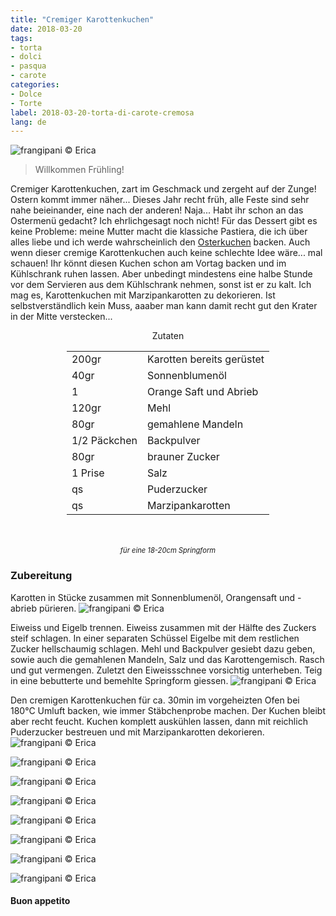 ```yaml
---
title: "Cremiger Karottenkuchen"
date: 2018-03-20
tags:
- torta
- dolci
- pasqua
- carote
categories:
- Dolce
- Torte
label: 2018-03-20-torta-di-carote-cremosa
lang: de
---
```

![](../2018-03-20-torta-di-carote-cremosa/header.jpg "frangipani © Erica")

> Willkommen Frühling!

Cremiger Karottenkuchen, zart im Geschmack und zergeht auf der Zunge! Ostern kommt immer näher... Dieses Jahr recht früh, alle Feste sind sehr nahe beieinander, eine nach der anderen! Naja... Habt ihr schon an das Ostermenü gedacht? Ich ehrlichgesagt noch nicht! Für das Dessert gibt es keine Probleme: meine Mutter macht die klassiche Pastiera, die ich über alles liebe und ich werde wahrscheinlich den <a href="https://frangipani.raiano.ch/2014-04-19-osterchuechae/" target="_blank">Osterkuchen</a> backen. Auch wenn dieser cremige Karottenkuchen auch keine schlechte Idee wäre... mal schauen! Ihr könnt diesen Kuchen schon am Vortag backen und im Kühlschrank ruhen lassen. Aber unbedingt mindestens eine halbe Stunde vor dem Servieren aus dem Kühlschrank nehmen, sonst ist er zu kalt. Ich mag es, Karottenkuchen mit Marzipankarotten zu dekorieren. Ist selbstverständlich kein Muss, aaaber man kann damit recht gut den Krater in der Mitte verstecken...

<div id="wrapper" style="text-align: center">
  <div id="yourdiv" style="display: inline-block;">
    <div class="ingredients">
      <div class="ingredients-title">Zutaten</div>
      <table>
        <tbody>
          <tr>
            <td>200gr</td>
            <td>Karotten bereits gerüstet</td>
          </tr>
          <tr>
            <td>40gr</td>
            <td>Sonnenblumenöl</td>
          </tr>
          <tr>
            <td>1</td>
            <td>Orange Saft und Abrieb</td>
          </tr>
          <tr>
            <td>120gr</td>
            <td>Mehl</td>
          </tr>
          <tr>
            <td>80gr</td>
            <td>gemahlene Mandeln</td>
          </tr>
          <tr>
            <td>1/2 Päckchen</td>
            <td>Backpulver</td>
          </tr>      
          <tr>
            <td>80gr</td>
            <td>brauner Zucker</td>
          </tr>
          <tr>
            <td>1 Prise</td>
            <td>Salz</td>
          </tr>
          <tr>
            <td>qs</td>
            <td>Puderzucker</td>
          </tr>
          <tr>
            <td>qs</td>
            <td>Marzipankarotten</td>
          </tr>
        </tbody>
      </table>
      <br></br>
      <i class="pull-right" style="font-size: 80%;">für eine 18-20cm Springform</i>
    </div>
  </div>
</div>


<h3>
  <font color="grey">
    <i class="fa fa-cogs"></i>
  </font> Zubereitung
</h3>

Karotten in Stücke zusammen mit Sonnenblumenöl, Orangensaft und -abrieb pürieren.
![](../2018-03-20-torta-di-carote-cremosa/carote.jpg "frangipani © Erica")

Eiweiss und Eigelb trennen. Eiweiss zusammen mit der Hälfte des Zuckers steif schlagen. In einer separaten Schüssel Eigelbe mit dem restlichen Zucker hellschaumig schlagen. Mehl und Backpulver gesiebt dazu geben, sowie auch die gemahlenen Mandeln, Salz und das Karottengemisch. Rasch und gut vermengen. Zuletzt den Eiweissschnee vorsichtig unterheben. Teig in eine bebutterte und bemehlte Springform giessen.
![](../2018-03-20-torta-di-carote-cremosa/teglia.jpg "frangipani © Erica")

Den cremigen Karottenkuchen für ca. 30min im vorgeheizten Ofen bei 180°C Umluft backen, wie immer Stäbchenprobe machen. Der Kuchen bleibt aber recht feucht. Kuchen komplett auskühlen lassen, dann mit reichlich Puderzucker bestreuen und mit Marzipankarotten dekorieren.
![](../2018-03-20-torta-di-carote-cremosa/risultato1.jpg "frangipani © Erica")

![](../2018-03-20-torta-di-carote-cremosa/risultato2.jpg "frangipani © Erica")

![](../2018-03-20-torta-di-carote-cremosa/risultato3.jpg "frangipani © Erica")

![](../2018-03-20-torta-di-carote-cremosa/risultato4.jpg "frangipani © Erica")

![](../2018-03-20-torta-di-carote-cremosa/risultato5.jpg "frangipani © Erica")

![](../2018-03-20-torta-di-carote-cremosa/risultato6.jpg "frangipani © Erica")

![](../2018-03-20-torta-di-carote-cremosa/risultato7.jpg "frangipani © Erica")

![](../2018-03-20-torta-di-carote-cremosa/risultato8.jpg "frangipani © Erica")

<h4>Buon appetito
  <font color="red">
    <i class="fa fa-smile-o"></i>
  </font>
</h4>

